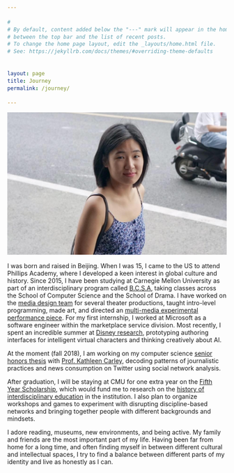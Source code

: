 ```yaml
---

#
# By default, content added below the "---" mark will appear in the home page
# between the top bar and the list of recent posts.
# To change the home page layout, edit the _layouts/home.html file.
# See: https://jekyllrb.com/docs/themes/#overriding-theme-defaults


layout: page
title: Journey
permalink: /journey/

---
```


<img src="/assets/headshot.png" class="img-headshot" alt="">

I was born and raised in Beijing. When I was 15, I came to the US to attend Phillips Academy, where I developed a keen interest in global culture and history. Since 2015, I have been studying at Carnegie Mellon University as part of an interdisciplinary program called [B.C.S.A](http://www.flong.com/blog/2017/the-rigor-of-cmus-bcsa-degree/), taking classes across the School of Computer Science and the School of Drama. I have worked on the [media design team](/theater/2017/11/05/Sock.html) for several theater productions, taught intro-level programming, made art, and  directed an [multi-media experimental performance piece](/theater/2017/12/10/Translations.html). For my first internship, I worked at Microsoft as a software engineer within the marketplace service division. Most recently, I spent an incredible summer at [Disney research](https://www.disneyresearch.com/), prototyping authoring interfaces for intelligent virtual characters and thinking creatively about AI.

At the moment (fall 2018), I am working on my computer science [senior honors thesis](https://github.com/joyceeexinyiwang/SocietalComputing) with [Prof. Kathleen Carley](http://www.casos.cs.cmu.edu/bios/carley/carley.html), decoding patterns of journalistic practices and news consumption on Twitter using social network analysis.

After graduation, I will be staying at CMU for one extra year on the [Fifth Year Scholarship](https://www.cmu.edu/student-affairs/dean/fifth/index.html), which would fund me to research on the [history of interdisciplinary education](https://github.com/joyceeexinyiwang/FYS) in the institution. I also plan to organize workshops and games to experiment with disrupting discipline-based networks and bringing together people with different backgrounds and mindsets.

I adore reading, museums, new environments, and being active. My family and friends are the most important part of my life. Having been far from home for a long time, and often finding myself in between different cultural and intellectual spaces, I try to find a balance between different parts of my identity and live as honestly as I can.

